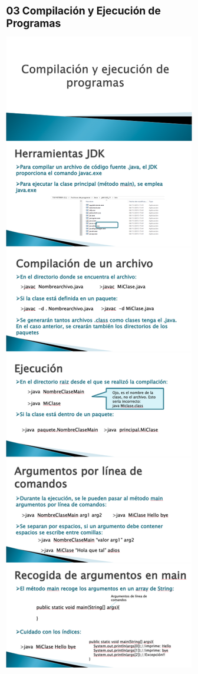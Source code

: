 # 03 Compilación y Ejecución de Programas

<img src="images/03-01.png">

<img src="images/03-02.png">

<img src="images/03-03.png">

<img src="images/03-04.png">

<img src="images/03-05.png">

<img src="images/03-06.png">
